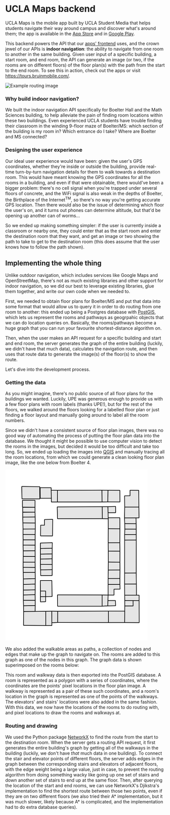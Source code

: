 # UCLA Maps backend

UCLA Maps is the mobile app built by UCLA Student Media that helps students navigate their way around campus and discover what's around them; the app is available in the [App Store](https://itunes.apple.com/us/app/ucla-maps/id1284271661) and in [Google Play](https://play.google.com/store/apps/details?id=com.uclastudentmedia.UCLAMaps). 

This backend powers the API that our [apps' frontend](https://github.com/uclastudentmedia/tours-frontend) uses, and the crown jewel of our APIs is **indoor navigation**: the ability to navigate from one room to another in the same building. Given user input of a specific building, a start room, and end room, the API can generate an image (or two, if the rooms are on different floors) of the floor plan(s) with the path from the start to the end room. To see this in action, check out the apps or visit https://tours.bruinmobile.com/.

<img src="https://tours.bruinmobile.com/media/floor_plans/cache/67_5_1079-918_308-803.png" width="510" height="540" alt="Example routing image"/>

### Why build indoor navigation?

We built the indoor navigation API specifically for Boelter Hall and the Math Sciences building, to help alleviate the pain of finding room locations within these two buildings. Even experienced UCLA students have trouble finding their classroom in the winding 9-floor maze of Boelter/MS: which section of the building is my room in? Which entrance do I take? Where are Boelter and MS connected?

### Designing the user experience

Our ideal user experience would have been: given the user's GPS coordinates, whether they're inside or outside the building, provide real-time turn-by-turn navigation details for them to walk towards a destination room. This would have meant knowing the GPS coordinates for all the rooms in a building, and even if that were obtainable, there would've been a bigger problem: there's no cell signal when you're trapped under several floors of concrete, and the WiFi signal is also weak in the depths of Boelter, the Birthplace of the Internet<sup>TM</sup>, so there's no way you're getting accurate GPS location. Then there would also be the issue of determining which floor the user's on, and it turns out phones can determine altitude, but that'd be opening up another can of worms...

So we ended up making something simpler: if the user is currently inside a classroom or nearby one, they could enter that as the start room and enter the destination room that they want, and get an image or two showing the path to take to get to the destination room (this does assume that the user knows how to follow the path shown).

## Implementing the whole thing

Unlike outdoor navigation, which includes services like Google Maps and OpenStreetMap, there's not as much existing libraries and other support for indoor navigation, so we did our best to leverage existing libraries, glue them together, and write our own code when we needed to.

First, we needed to obtain floor plans for Boelter/MS and put that data into some format that would allow us to query it in order to do routing from one room to another: this ended up being a Postgres database with [PostGIS](https://postgis.net/), which lets us represent the rooms and pathways as geogrpahic objects that we can do location queries on. Basically, the rooms/pathways become a huge graph that you can run your favourite shortest-distance algorithm on.

Then, when the user makes an API request for a specific building and start and end room, the server generates the graph of the entire building (luckily, we didn't have that much data), calculates the navigation route, and then uses that route data to generate the image(s) of the floor(s) to show the route.

Let's dive into the development process.

### Getting the data

As you might imagine, there's no public source of all floor plans for the buildings we wanted. Luckily, UPE was generous enough to provide us with a few floor plans with room labels (thanks UPE!), but for the rest of the floors, we walked around the floors looking for a labelled floor plan or just finding a floor layout and manually going around to label all the room numbers.

Since we didn't have a consistent source of floor plan images, there was no good way of automating the process of putting the floor plan data into the database. We thought it might be possible to use computer vision to detect the rooms in the images, but decided it would be too difficult and take too long. So, we ended up loading the images into [QGIS](https://qgis.org/en/site/) and manually tracing all the room locations, from which we could generate a clean looking floor plan image, like the one below from Boelter 4. 

<img src="media/floor_plans/base/67_4.png" width="450" height="540" alt="Boelter 4 floor plan"/>

We also added the walkable areas as paths, a collection of nodes and edges that make up the graph to navigate on. The rooms are added to this graph as one of the nodes in this graph. The graph data is shown superimposed on the rooms below:



This room and walkway data is then exported into the PostGIS database. A room is represented as a polygon with a series of coordinates, where the coordinates are the points' pixel locations in the floor plan image. A walkway is represented as a pair of these such coordinates, and a room's location in the graph is represented as one of the points of the walkways. The elevators' and stairs' locations were also added in the same fashion. With this data, we now have the locations of the rooms to do routing with, and pixel locations to draw the rooms and walkways at.

### Routing and drawing

We used the Python package [NetworkX](https://networkx.github.io/) to find the route from the start to the destination room. When the server gets a routing API request, it first generates the entire building's graph by getting all of the walkways in the building (luckily, we don't have _that_ much data in one building). To connect the stair and elevator points of different floors, the server adds edges in the graph between the corresponding stairs and elevators of adjacent floors, with the edge weight being a large value, just in case, to prevent the routing algorithm from doing something wacky like going up one set of stairs and down another set of stairs to end up at the same floor. Then, after querying the location of the start and end rooms, we can use NetworkX's Djikstra's implementation to find the shortest route between those two points, even if they are on two different floors (we also tried their A* implementation, but it was much slower, likely because A* is complicated, and the implementation had to do extra database queries).

